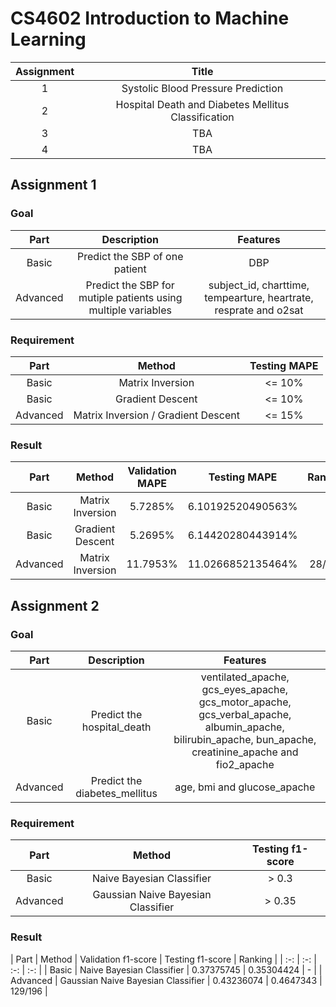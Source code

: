 # CS4602 Introduction to Machine Learning

| Assignment | Title |
| :-: | :-: |
| 1 | Systolic Blood Pressure Prediction |
| 2 | Hospital Death and Diabetes Mellitus Classification |
| 3 | TBA |
| 4 | TBA |

## Assignment 1
### Goal
| Part | Description | Features |
| :-: | :-: | :-: |
| Basic | Predict the SBP of one patient | DBP |
| Advanced | Predict the SBP for mutiple patients using multiple variables | subject_id, charttime, tempearture, heartrate, resprate and o2sat |

### Requirement
| Part | Method | Testing MAPE |
| :-: | :-: | :-: |
| Basic | Matrix Inversion | <= 10% |
| Basic | Gradient Descent | <= 10% |
| Advanced | Matrix Inversion / Gradient Descent | <= 15% |

### Result
| Part | Method | Validation MAPE | Testing MAPE | Ranking |
| :-: | :-: | :-: | :-: | :-: |
| Basic | Matrix Inversion | 5.7285% | 6.10192520490563% | - |
| Basic | Gradient Descent | 5.2695% | 6.14420280443914% | - |
| Advanced | Matrix Inversion | 11.7953% | 11.0266852135464% | 28/185 |

## Assignment 2
### Goal
| Part | Description | Features |
| :-: | :-: | :-: |
| Basic | Predict the hospital_death | ventilated_apache, gcs_eyes_apache, gcs_motor_apache, gcs_verbal_apache, albumin_apache, bilirubin_apache, bun_apache, creatinine_apache and fio2_apache |
| Advanced | Predict the diabetes_mellitus | age, bmi and glucose_apache |

### Requirement
| Part | Method | Testing f1-score |
| :-: | :-: | :-: |
| Basic | Naive Bayesian Classifier | > 0.3 |
| Advanced | Gaussian Naive Bayesian Classifier | > 0.35 |

### Result
| Part | Method | Validation f1-score | Testing f1-score | Ranking |
| :-: | :-: | :-: | :-: |
| Basic | Naive Bayesian Classifier | 0.37375745 | 0.35304424 | - |
| Advanced | Gaussian Naive Bayesian Classifier | 0.43236074 | 0.4647343 | 129/196 |